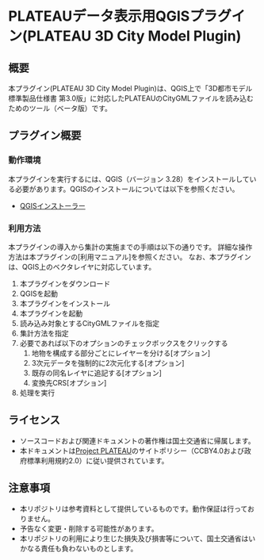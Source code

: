 # PLATEAUデータ表⽰⽤QGISプラグイン(PLATEAU 3D City Model Plugin)


## 概要
本プラグイン(PLATEAU 3D City Model Plugin)は、QGIS上で「3D都市モデル標準製品仕様書 第3.0版」に対応したPLATEAUのCityGMLファイルを読み込むためのツール（ベータ版）です。


## プラグイン概要
### 動作環境
本プラグインを実行するには、QGIS（バージョン 3.28）をインストールしている必要があります。QGISのインストールについては以下を参照ください。

* [QGISインストーラー](https://qgis.org/ja/site/forusers/download.html)

### 利用方法
本プラグインの導入から集計の実施までの手順は以下の通りです。
詳細な操作方法は本プラグインの[利用マニュアル]を参照ください。
なお、本プラグインは、QGIS上のベクタレイヤに対応しています。

1.	本プラグインをダウンロード
2.	QGISを起動
3.	本プラグインをインストール
4.  本プラグインを起動
5.	読み込み対象とするCityGMLファイルを指定
6.	集計方法を指定
7.  必要であれば以下のオプションのチェックボックスをクリックする
    1.  地物を構成する部分ごとにレイヤーを分ける[オプション]
    2.  3次元データを強制的に2次元化する[オプション]
    3.  既存の同名レイヤに追記する[オプション]
    4.  変換先CRS[オプション]
8.	処理を実行

## ライセンス 
* ソースコードおよび関連ドキュメントの著作権は国土交通省に帰属します。
* 本ドキュメントは[Project PLATEAU](https://www.mlit.go.jp/plateau/site-policy/)のサイトポリシー（CCBY4.0および政府標準利用規約2.0）に従い提供されています。

## 注意事項 
* 本リポジトリは参考資料として提供しているものです。動作保証は行っておりません。
* 予告なく変更・削除する可能性があります。
* 本リポジトリの利用により生じた損失及び損害等について、国土交通省はいかなる責任も負わないものとします。
